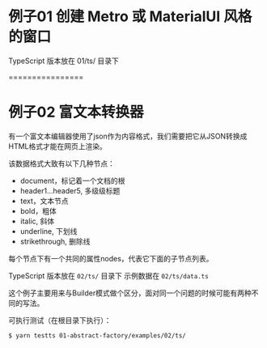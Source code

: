 # 例子01 创建 Metro 或 MaterialUI 风格的窗口

TypeScript 版本放在 01/ts/ 目录下

================

# 例子02 富文本转换器

有一个富文本编辑器使用了json作为内容格式，我们需要把它从JSON转换成HTML格式才能在网页上渲染。

该数据格式大致有以下几种节点：

* document，标记着一个文档的根
* header1...header5, 多级级标题
* text，文本节点
* bold，粗体
* italic, 斜体
* underline, 下划线
* strikethrough, 删除线

每个节点下有一个共同的属性nodes，代表它下面的子节点列表。

TypeScript 版本放在 `02/ts/` 目录下
示例数据在 `02/ts/data.ts`

这个例子主要用来与Builder模式做个区分，面对同一个问题的时候可能有两种不同的写法。

可执行测试（在根目录下执行）：
```
$ yarn testts 01-abstract-factory/examples/02/ts/
```
